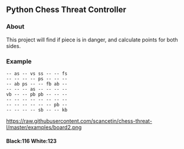 ## Python Chess Threat Controller

### About

This project will find if piece is in danger, and calculate points for both sides.

### Example

```
-- as -- vs ss -- -- fs
-- -- -- -- ps -- -- --
-- ab ps -- -- fb ab --
-- -- -- as -- -- -- --
vb -- -- pb pb -- -- --
-- -- -- -- -- -- -- --
-- -- -- -- -- -- pb --
-- -- -- -- sb -- -- kb
```

https://raw.githubusercontent.com/scancetin/chess-threat-l/master/examples/board2.png

#### Black:116	White:123
